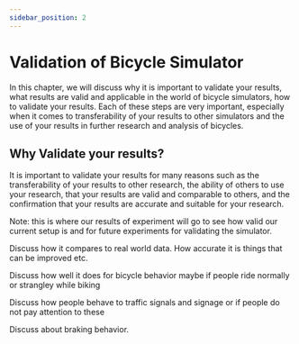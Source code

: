 ```yaml
---
sidebar_position: 2
---
```


# Validation of Bicycle Simulator

In this chapter, we will discuss why it is important to validate your results, what results are valid and applicable in the world of bicycle simulators, how to validate your results. Each of these steps are very important, especially when it comes to transferability of your results to other simulators and the use of your results in further research and analysis of bicycles. 

## Why Validate your results?

It is important to validate your results for many reasons such as the transferability of your results to other research, the ability of others to use your research, that your results are valid and comparable to others, and the confirmation that your results are accurate and suitable for your research.  

Note: this is where our results of experiment will go to see how valid our current setup is and for future experiments for validating the simulator.

Discuss how it compares to real world data. How accurate it is things that can be improved etc. 

Discuss how well it does for bicycle behavior maybe if people ride normally or strangley while biking

Discuss how people behave to traffic signals and signage or if people do not pay attention to these

Discuss about braking behavior.

